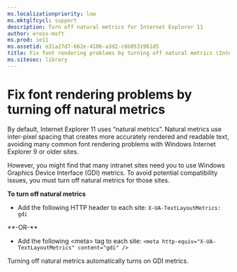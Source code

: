 ```yaml
---
ms.localizationpriority: low
ms.mktglfcycl: support
description: Turn off natural metrics for Internet Explorer 11
author: eross-msft
ms.prod: ie11
ms.assetid: e31a27d7-662e-4106-a3d2-c6b0531961d5
title: Fix font rendering problems by turning off natural metrics (Internet Explorer 11 for IT Pros)
ms.sitesec: library
---
```



# Fix font rendering problems by turning off natural metrics
By default, Internet Explorer 11 uses “natural metrics”. Natural metrics use inter-pixel spacing that creates more accurately rendered and readable text, avoiding many common font rendering problems with Windows Internet Explorer 9 or older sites.

However, you might find that many intranet sites need you to use Windows Graphics Device Interface (GDI) metrics. To avoid potential compatibility issues, you must turn off natural metrics for those sites.

 **To turn off natural metrics**

-   Add the following HTTP header to each site: `X-UA-TextLayoutMetrics: gdi`

<p>**-OR-**<p>

- Add the following &lt;meta&gt; tag to each site: `<meta http-equiv="X-UA-TextLayoutMetrics" content="gdi" />`

Turning off natural metrics automatically turns on GDI metrics.

 

 



